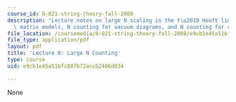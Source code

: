 ```yaml
---
course_id: 8-821-string-theory-fall-2008
description: "Lecture notes on large N scaling in the t\u2019 Hooft limit of quantum\
  \ matrix models, N counting for vacuum diagrams, and N counting for correlators."
file_location: /coursemedia/8-821-string-theory-fall-2008/e9cb1e45a51bfc887b72accb2486d034_lecture08.pdf
file_type: application/pdf
layout: pdf
title: 'Lecture 8: Large N Counting'
type: course
uid: e9cb1e45a51bfc887b72accb2486d034

---
```

None